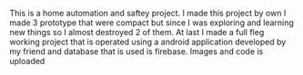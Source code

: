 This is a home automation and saftey project.
I made this project by own I made 3 prototype that were compact but since I was exploring and learning new things so I almost destroyed 2 of them.
At last I made a full fleg working project that is operated using a android application developed by my friend and database that is used is firebase.
Images and code is uploaded 
